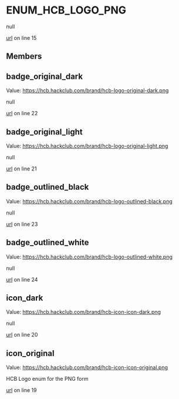 # ENUM_HCB_LOGO_PNG

null 

[url](https://github.com/devramsean0/hcb.js/blob/4f1ca84/src/enums/hcb_logos.ts#L15) on line 15  

## Members
## badge_original_dark
Value: https://hcb.hackclub.com/brand/hcb-logo-original-dark.png 

null 

[url](https://github.com/devramsean0/hcb.js/blob/4f1ca84/src/enums/hcb_logos.ts#L22) on line 22  

## badge_original_light
Value: https://hcb.hackclub.com/brand/hcb-logo-original-light.png 

null 

[url](https://github.com/devramsean0/hcb.js/blob/4f1ca84/src/enums/hcb_logos.ts#L21) on line 21  

## badge_outlined_black
Value: https://hcb.hackclub.com/brand/hcb-logo-outlined-black.png 

null 

[url](https://github.com/devramsean0/hcb.js/blob/4f1ca84/src/enums/hcb_logos.ts#L23) on line 23  

## badge_outlined_white
Value: https://hcb.hackclub.com/brand/hcb-logo-outlined-white.png 

null 

[url](https://github.com/devramsean0/hcb.js/blob/4f1ca84/src/enums/hcb_logos.ts#L24) on line 24  

## icon_dark
Value: https://hcb.hackclub.com/brand/hcb-icon-icon-dark.png 

null 

[url](https://github.com/devramsean0/hcb.js/blob/4f1ca84/src/enums/hcb_logos.ts#L20) on line 20  

## icon_original
Value: https://hcb.hackclub.com/brand/hcb-icon-icon-original.png 


HCB Logo enum for the PNG form 

[url](https://github.com/devramsean0/hcb.js/blob/4f1ca84/src/enums/hcb_logos.ts#L19) on line 19  
